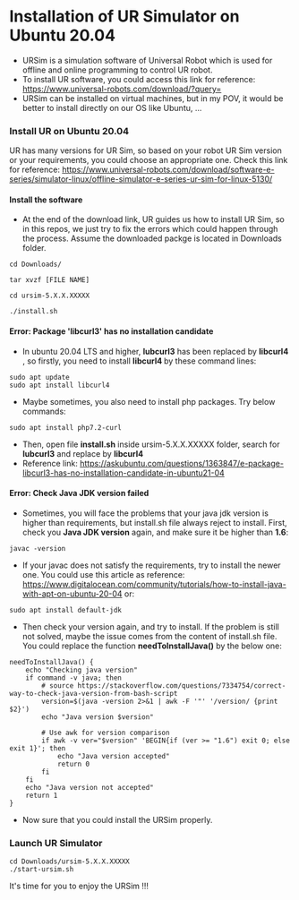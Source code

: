 # Installation of UR Simulator on Ubuntu 20.04
- URSim is a simulation software of Universal Robot which is used for offline and online programming to control UR robot. 
- To install UR software, you could access this link for reference: https://www.universal-robots.com/download/?query=   
- URSim can be installed on virtual machines, but in my POV, it would be better to install directly on our OS like Ubuntu, ...
### Install UR on Ubuntu 20.04
UR has many versions for UR Sim, so based on your robot UR Sim version or your requirements, you could choose an appropriate one. Check this link for reference: https://www.universal-robots.com/download/software-e-series/simulator-linux/offline-simulator-e-series-ur-sim-for-linux-5130/    
#### Install the software 
- At the end of the download link, UR guides us how to install UR Sim, so in this repos, we just try to fix the errors which could happen through the process. Assume the downloaded packge is located in Downloads folder.
```
cd Downloads/

tar xvzf [FILE NAME]

cd ursim-5.X.X.XXXXX

./install.sh 
```
#### Error: Package 'libcurl3' has no installation candidate    
- In ubuntu 20.04 LTS and higher, <strong>lubcurl3</strong> has been replaced by <strong> libcurl4 </strong>, so firstly, you need to install <strong> libcurl4 </strong> by these command lines:
```
sudo apt update
sudo apt install libcurl4
```
- Maybe sometimes, you also need to install php packages. Try below commands:
```
sudo apt install php7.2-curl
```
- Then, open file <strong>install.sh</strong> inside ursim-5.X.X.XXXXX folder, search for <strong>lubcurl3</strong> and replace by <strong> libcurl4 </strong>
- Reference link: https://askubuntu.com/questions/1363847/e-package-libcurl3-has-no-installation-candidate-in-ubuntu21-04   
#### Error: Check Java JDK version failed   
- Sometimes, you will face the problems that your java jdk version is higher than requirements, but install.sh file always reject to install. First, check you <strong>Java JDK version</strong> again, and make sure it be higher than <strong>1.6</strong>:
```
javac -version
```
- If your javac does not satisfy the requirements, try to install the newer one. You could use this article as reference: https://www.digitalocean.com/community/tutorials/how-to-install-java-with-apt-on-ubuntu-20-04 or:
```
sudo apt install default-jdk
```
- Then check your version again, and try to install. If the problem is still not solved, maybe the issue comes from the content of install.sh file. You could replace the function <strong>needToInstallJava()</strong> by the below one:
```
needToInstallJava() {
    echo "Checking java version"
    if command -v java; then
        # source https://stackoverflow.com/questions/7334754/correct-way-to-check-java-version-from-bash-script
        version=$(java -version 2>&1 | awk -F '"' '/version/ {print $2}')
        echo "Java version $version"

        # Use awk for version comparison
        if awk -v ver="$version" 'BEGIN{if (ver >= "1.6") exit 0; else exit 1}'; then
            echo "Java version accepted"
            return 0
        fi
    fi
    echo "Java version not accepted"
    return 1
}
```
- Now sure that you could install the URSim properly.
### Launch UR Simulator
```
cd Downloads/ursim-5.X.X.XXXXX
./start-ursim.sh
```
It's time for you to enjoy the URSim !!!
